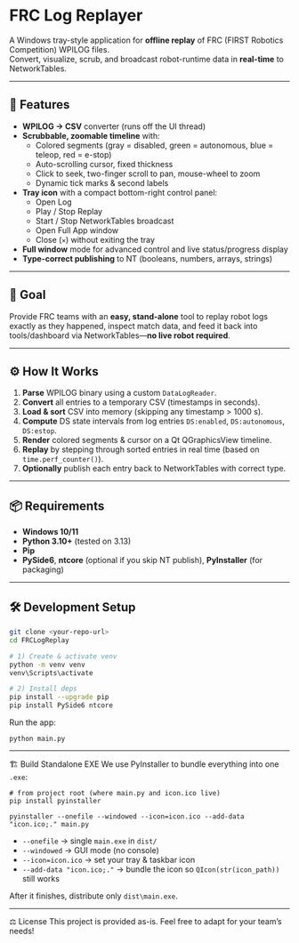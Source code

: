 # FRC Log Replayer

A Windows tray-style application for **offline replay** of FRC (FIRST Robotics Competition) WPILOG files.  
Convert, visualize, scrub, and broadcast robot-runtime data in **real-time** to NetworkTables.

---

## 🚀 Features

- **WPILOG → CSV** converter (runs off the UI thread)
- **Scrubbable, zoomable timeline** with:
  - Colored segments (gray = disabled, green = autonomous, blue = teleop, red = e-stop)
  - Auto-scrolling cursor, fixed thickness
  - Click to seek, two-finger scroll to pan, mouse-wheel to zoom
  - Dynamic tick marks & second labels
- **Tray icon** with a compact bottom-right control panel:
  - Open Log
  - Play / Stop Replay
  - Start / Stop NetworkTables broadcast
  - Open Full App window
  - Close (`✕`) without exiting the tray
- **Full window** mode for advanced control and live status/progress display
- **Type-correct publishing** to NT (booleans, numbers, arrays, strings)

---

## 🎯 Goal

Provide FRC teams with an **easy, stand-alone** tool to replay robot logs exactly as they happened, inspect match data, and feed it back into tools/dashboard via NetworkTables—**no live robot required**.

---

## ⚙️ How It Works

1. **Parse** WPILOG binary using a custom `DataLogReader`.
2. **Convert** all entries to a temporary CSV (timestamps in seconds).
3. **Load & sort** CSV into memory (skipping any timestamp > 1000 s).
4. **Compute** DS state intervals from log entries `DS:enabled`, `DS:autonomous`, `DS:estop`.
5. **Render** colored segments & cursor on a Qt QGraphicsView timeline.
6. **Replay** by stepping through sorted entries in real time (based on `time.perf_counter()`).
7. **Optionally** publish each entry back to NetworkTables with correct type.

---

## 📦 Requirements

- **Windows 10/11**
- **Python 3.10+** (tested on 3.13)
- **Pip**  
- **PySide6**, **ntcore** (optional if you skip NT publish), **PyInstaller** (for packaging)

---

## 🛠️ Development Setup

```bash
git clone <your-repo-url>
cd FRCLogReplay

# 1) Create & activate venv
python -m venv venv
venv\Scripts\activate

# 2) Install deps
pip install --upgrade pip
pip install PySide6 ntcore
```

Run the app:
```
python main.py
``` 

---

🏗️ Build Standalone EXE
We use PyInstaller to bundle everything into one `.exe`:

```
# from project root (where main.py and icon.ico live)
pip install pyinstaller

pyinstaller --onefile --windowed --icon=icon.ico --add-data "icon.ico;." main.py
```

- `--onefile` → single `main.exe` in `dist/`
- `--windowed` → GUI mode (no console)
- `--icon=icon.ico` → set your tray & taskbar icon
- `--add-data "icon.ico;."` → bundle the icon so `QIcon(str(icon_path))` still works

After it finishes, distribute only `dist\main.exe`.

---

⚖️ License
This project is provided as-is.
Feel free to adapt for your team’s needs!